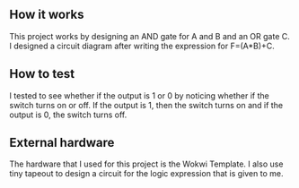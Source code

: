 <!---

This file is used to generate your project datasheet. Please fill in the information below and delete any unused
sections.

You can also include images in this folder and reference them in the markdown. Each image must be less than
512 kb in size, and the combined size of all images must be less than 1 MB.
-->

## How it works

This project works by designing an AND gate for A and B and an OR gate C.  I designed a circuit diagram after writing the expression for F=(A*B)+C.

## How to test

I tested to see whether if the output is 1 or 0 by noticing whether if the switch turns on or off.  If the output is 1, then the switch turns on and if the output is 0, the switch turns off.

## External hardware

The hardware that I used for this project is the Wokwi Template.  I also use tiny tapeout to design a circuit for the logic expression that is given to me.
